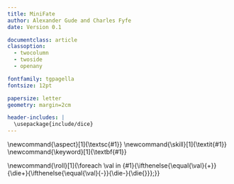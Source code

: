 ```yaml
---
title: MiniFate
author: Alexander Gude and Charles Fyfe
date: Version 0.1

documentclass: article
classoption:
  - twocolumn
  - twoside
  - openany

fontfamily: tgpagella
fontsize: 12pt

papersize: letter
geometry: margin=2cm

header-includes: |
  \usepackage{include/dice}
---
```


\newcommand{\aspect}[1]{\textsc{#1}}
\newcommand{\skill}[1]{\textit{#1}}
\newcommand{\keyword}[1]{\textbf{#1}}

\newcommand{\roll}[1]{\foreach \val in {#1}{\ifthenelse{\equal{\val}{+}}{\die+}{\ifthenelse{\equal{\val}{-}}{\die-}{\die{}}}\;}}
